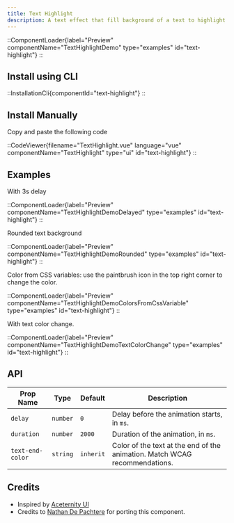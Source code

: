 ```yaml
---
title: Text Highlight
description: A text effect that fill background of a text to highlight it.
---
```


::ComponentLoader{label="Preview" componentName="TextHighlightDemo" type="examples" id="text-highlight"}
::

## Install using CLI

::InstallationCli{componentId="text-highlight"}
::

## Install Manually

Copy and paste the following code

::CodeViewer{filename="TextHighlight.vue" language="vue" componentName="TextHighlight" type="ui" id="text-highlight"}
::

## Examples

With 3s delay

::ComponentLoader{label="Preview" componentName="TextHighlightDemoDelayed" type="examples" id="text-highlight"}
::

Rounded text background

::ComponentLoader{label="Preview" componentName="TextHighlightDemoRounded" type="examples" id="text-highlight"}
::

Color from CSS variables: use the paintbrush icon in the top right corner to change the color.

::ComponentLoader{label="Preview" componentName="TextHighlightDemoColorsFromCssVariable" type="examples" id="text-highlight"}
::

With text color change.

::ComponentLoader{label="Preview" componentName="TextHighlightDemoTextColorChange" type="examples" id="text-highlight"}
::

## API

| Prop Name        | Type     | Default   | Description                                                                |
| ---------------- | -------- | --------- | -------------------------------------------------------------------------- |
| `delay`          | `number` | `0`       | Delay before the animation starts, in `ms`.                                |
| `duration`       | `number` | `2000`    | Duration of the animation, in `ms`.                                        |
| `text-end-color` | `string` | `inherit` | Color of the text at the end of the animation. Match WCAG recommendations. |

## Credits

- Inspired by [Aceternity UI](https://ui.aceternity.com/components/hero-highlight)
- Credits to [Nathan De Pachtere](https://nathandepachtere.com) for porting this component.
